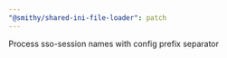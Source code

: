 ```yaml
---
"@smithy/shared-ini-file-loader": patch
---
```


Process sso-session names with config prefix separator
